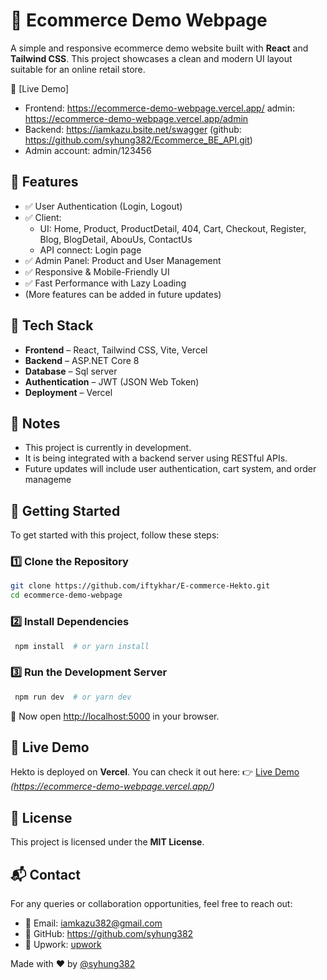 # 🛒 Ecommerce Demo Webpage

A simple and responsive ecommerce demo website built with **React** and **Tailwind CSS**. This project showcases a clean and modern UI layout suitable for an online retail store.

🔗 [Live Demo]

- Frontend: https://ecommerce-demo-webpage.vercel.app/ admin: https://ecommerce-demo-webpage.vercel.app/admin
- Backend: https://iamkazu.bsite.net/swagger (github: https://github.com/syhung382/Ecommerce_BE_API.git)
- Admin account: admin/123456

## 🧩 Features

- ✅ User Authentication (Login, Logout)
- ✅ Client:
  - UI: Home, Product, ProductDetail, 404, Cart, Checkout, Register, Blog, BlogDetail, AbouUs, ContactUs
  - API connect: Login page
- ✅ Admin Panel: Product and User Management
- ✅ Responsive & Mobile-Friendly UI
- ✅ Fast Performance with Lazy Loading
- (More features can be added in future updates)

## 🚀 Tech Stack

- **Frontend** – React, Tailwind CSS, Vite, Vercel
- **Backend** – ASP.NET Core 8
- **Database** – Sql server
- **Authentication** – JWT (JSON Web Token)
- **Deployment** – Vercel

## 📌 Notes

- This project is currently in development.
- It is being integrated with a backend server using RESTful APIs.
- Future updates will include user authentication, cart system, and order manageme

## 🔧 Getting Started

To get started with this project, follow these steps:

### **1️⃣ Clone the Repository**

```sh
git clone https://github.com/iftykhar/E-commerce-Hekto.git
cd ecommerce-demo-webpage
```

### **2️⃣ Install Dependencies**

```sh
 npm install  # or yarn install
```

### **3️⃣ Run the Development Server**

```sh
 npm run dev  # or yarn dev
```

🚀 Now open [http://localhost:5000](http://localhost:5000) in your browser.

## 🎯 Live Demo

Hekto is deployed on **Vercel**. You can check it out here:
👉 [Live Demo](#) _(https://ecommerce-demo-webpage.vercel.app/)_

## 📜 License

This project is licensed under the **MIT License**.

## 📬 Contact

For any queries or collaboration opportunities, feel free to reach out:

- 📧 Email: iamkazu382@gmail.com
- 🔗 GitHub: https://github.com/syhung382
- 🔗 Upwork: [upwork](https://upwork.com/freelancers/~01698b265175ff407b)

Made with ❤️ by [@syhung382](https://github.com/syhung382)
